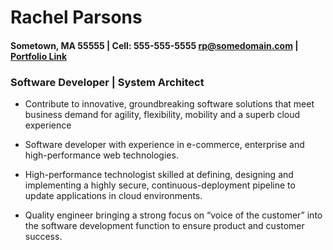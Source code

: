 # **Rachel Parsons**
#### Sometown, MA 55555 | Cell: **555-555-5555** rp@somedomain.com | [Portfolio Link](rp@somedomain.com)

### **Software Developer | System Architect**

- Contribute to innovative, groundbreaking software solutions that meet business demand for
agility, flexibility, mobility and a superb cloud experience

- Software developer with experience in e-commerce, enterprise and high-performance web technologies.

- High-performance technologist skilled at defining, designing and implementing a highly secure, continuous-deployment pipeline to update applications in cloud environments.

- Quality engineer bringing a strong focus on “voice of the customer” into the software development function to ensure product and customer success.